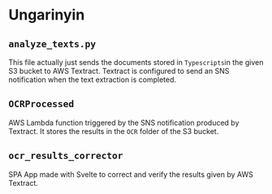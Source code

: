 # Ungarinyin

## `analyze_texts.py`

This file actually just sends the documents stored in `Typescripts`in the given S3 bucket to AWS Textract. Textract is configured to send an SNS notification when the text extraction is completed.

## `OCRProcessed`

AWS Lambda function triggered by the SNS notification produced by Textract. It stores the results in the `OCR` folder of the S3 bucket.

## `ocr_results_corrector`

SPA App made with Svelte to correct and verify the results given by AWS Textract.
